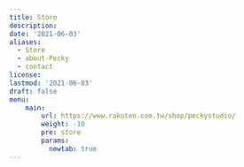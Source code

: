 ```yaml
---
title: Store
description: 
date: '2021-06-03'
aliases:
  - Store
  - about-Pecky
  - contact
license: 
lastmod: '2021-06-03'
draft: false
menu:
    main: 
        url: https://www.rakuten.com.tw/shop/peckystudio/
        weight: -10
        pre: store
        params:
          newtab: true
---
```


